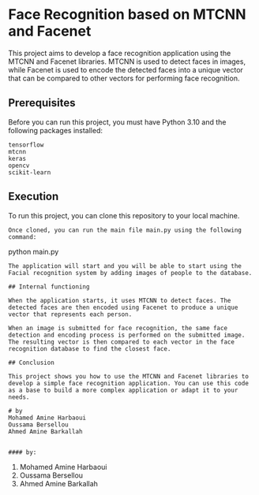 # Face Recognition based on MTCNN and Facenet

This project aims to develop a face recognition application using the MTCNN and Facenet libraries. 
MTCNN is used to detect faces in images, while Facenet is used to encode the detected faces into a unique vector that can be compared to other vectors for performing face recognition.

## Prerequisites

Before you can run this project, you must have Python 3.10 and the following packages installed:
```
tensorflow
mtcnn
keras
opencv
scikit-learn
```
## Execution

To run this project, you can clone this repository to your local machine.
```
Once cloned, you can run the main file main.py using the following command:
```
python main.py
```
The application will start and you will be able to start using the Facial recognition system by adding images of people to the database.

## Internal functioning

When the application starts, it uses MTCNN to detect faces. The detected faces are then encoded using Facenet to produce a unique vector that represents each person.

When an image is submitted for face recognition, the same face detection and encoding process is performed on the submitted image. The resulting vector is then compared to each vector in the face recognition database to find the closest face.

## Conclusion

This project shows you how to use the MTCNN and Facenet libraries to develop a simple face recognition application. You can use this code as a base to build a more complex application or adapt it to your needs.

# by
Mohamed Amine Harbaoui
Oussama Bersellou
Ahmed Amine Barkallah


#### by: 
```
  1. Mohamed Amine Harbaoui
  2. Oussama Bersellou
  3. Ahmed Amine Barkallah
```
